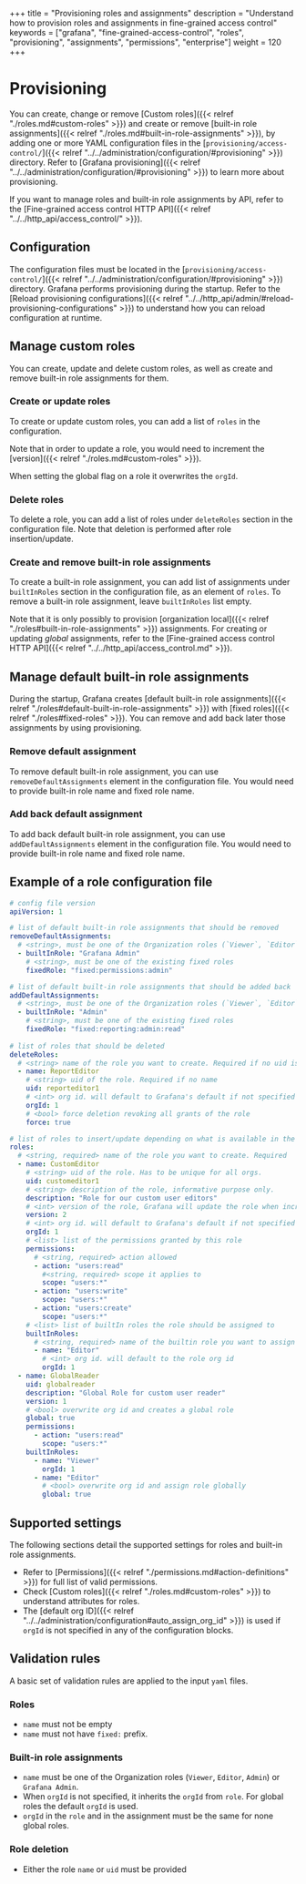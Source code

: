 +++
title = "Provisioning roles and assignments"
description = "Understand how to provision roles and assignments in fine-grained access control"
keywords = ["grafana", "fine-grained-access-control", "roles", "provisioning", "assignments", "permissions", "enterprise"]
weight = 120
+++

# Provisioning
 
You can create, change or remove [Custom roles]({{< relref "./roles.md#custom-roles" >}}) and create or remove [built-in role assignments]({{< relref "./roles.md#built-in-role-assignments" >}}), by adding one or more YAML configuration files in the [`provisioning/access-control/`]({{< relref "../../administration/configuration/#provisioning" >}}) directory.
Refer to [Grafana provisioning]({{< relref "../../administration/configuration/#provisioning" >}}) to learn more about provisioning.

If you want to manage roles and built-in role assignments by API, refer to the [Fine-grained access control HTTP API]({{< relref "../../http_api/access_control/" >}}).

## Configuration

The configuration files must be located in the [`provisioning/access-control/`]({{< relref "../../administration/configuration/#provisioning" >}}) directory.
Grafana performs provisioning during the startup. Refer to the [Reload provisioning configurations]({{< relref "../../http_api/admin/#reload-provisioning-configurations" >}}) to understand how you can reload configuration at runtime.

## Manage custom roles

You can create, update and delete custom roles, as well as create and remove built-in role assignments for them.

### Create or update roles

To create or update custom roles, you can add a list of `roles` in the configuration.

Note that in order to update a role, you would need to increment the [version]({{< relref "./roles.md#custom-roles" >}}). 

When setting the global flag on a role it overwrites the `orgId`.

### Delete roles 

To delete a role, you can add a list of roles under `deleteRoles` section in the configuration file. Note that deletion is performed after role insertion/update.

### Create and remove built-in role assignments

To create a built-in role assignment, you can add list of assignments under `builtInRoles` section in the configuration file, as an element of `roles`. To remove a built-in role assignment, leave `builtInRoles` list empty. 

Note that it is only possibly to provision [organization local]({{< relref "./roles#built-in-role-assignments" >}}) assignments. For creating or updating _global_ assignments, refer to the [Fine-grained access control HTTP API]({{< relref "../../http_api/access_control.md" >}}).

## Manage default built-in role assignments

During the startup, Grafana creates [default built-in role assignments]({{< relref "./roles#default-built-in-role-assignments" >}}) with [fixed roles]({{< relref "./roles#fixed-roles" >}}). You can remove and add back later those assignments by using provisioning.

### Remove default assignment

To remove default built-in role assignment, you can use `removeDefaultAssignments` element in the configuration file. You would need to provide built-in role name and fixed role name.

### Add back default assignment

To add back default built-in role assignment, you can use `addDefaultAssignments` element in the configuration file. You would need to provide built-in role name and fixed role name.

## Example of a role configuration file

```yaml
# config file version
apiVersion: 1

# list of default built-in role assignments that should be removed
removeDefaultAssignments:
  # <string>, must be one of the Organization roles (`Viewer`, `Editor`, `Admin`) or `Grafana Admin`
  - builtInRole: "Grafana Admin"
    # <string>, must be one of the existing fixed roles
    fixedRole: "fixed:permissions:admin"

# list of default built-in role assignments that should be added back
addDefaultAssignments:
  # <string>, must be one of the Organization roles (`Viewer`, `Editor`, `Admin`) or `Grafana Admin`
  - builtInRole: "Admin"
    # <string>, must be one of the existing fixed roles
    fixedRole: "fixed:reporting:admin:read"
    
# list of roles that should be deleted
deleteRoles:
  # <string> name of the role you want to create. Required if no uid is set
  - name: ReportEditor
    # <string> uid of the role. Required if no name
    uid: reporteditor1
    # <int> org id. will default to Grafana's default if not specified
    orgId: 1
    # <bool> force deletion revoking all grants of the role
    force: true

# list of roles to insert/update depending on what is available in the database
roles:
  # <string, required> name of the role you want to create. Required
  - name: CustomEditor
    # <string> uid of the role. Has to be unique for all orgs.
    uid: customeditor1
    # <string> description of the role, informative purpose only.
    description: "Role for our custom user editors"
    # <int> version of the role, Grafana will update the role when increased
    version: 2
    # <int> org id. will default to Grafana's default if not specified
    orgId: 1    
    # <list> list of the permissions granted by this role
    permissions:
      # <string, required> action allowed
      - action: "users:read"
        #<string, required> scope it applies to
        scope: "users:*"
      - action: "users:write"
        scope: "users:*"
      - action: "users:create"
        scope: "users:*"
    # <list> list of builtIn roles the role should be assigned to
    builtInRoles:
      # <string, required> name of the builtin role you want to assign the role to
      - name: "Editor"
        # <int> org id. will default to the role org id
        orgId: 1        
  - name: GlobalReader
    uid: globalreader
    description: "Global Role for custom user reader"
    version: 1
    # <bool> overwrite org id and creates a global role
    global: true
    permissions:
      - action: "users:read"
        scope: "users:*"
    builtInRoles:
      - name: "Viewer"
        orgId: 1        
      - name: "Editor"
        # <bool> overwrite org id and assign role globally
        global: true
```

## Supported settings

The following sections detail the supported settings for roles and built-in role assignments.

- Refer to [Permissions]({{< relref "./permissions.md#action-definitions" >}}) for full list of valid permissions.
- Check [Custom roles]({{< relref "./roles.md#custom-roles" >}}) to understand attributes for roles.
- The [default org ID]({{< relref "../../administration/configuration#auto_assign_org_id" >}}) is used if `orgId` is not specified in any of the configuration blocks.

## Validation rules

A basic set of validation rules are applied to the input `yaml` files.

### Roles

- `name` must not be empty
- `name` must not have `fixed:` prefix. 

### Built-in role assignments

- `name` must be one of the Organization roles (`Viewer`, `Editor`, `Admin`) or `Grafana Admin`. 
- When `orgId` is not specified, it inherits the `orgId` from `role`. For global roles the default `orgId` is used.
- `orgId` in the `role` and in the assignment must be the same for none global roles. 

### Role deletion

- Either the role `name` or `uid` must be provided
